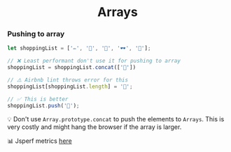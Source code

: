 <div align="center">
  <h1> Arrays </h1>
</div>

### Pushing to array

```javascript
let shoppingList = ['✏️', '🎒', '📱', '🕶', '🥾'];

// ❌ Least performant don't use it for pushing to array
shoppingList = shoppingList.concat(['🍦'])

// ⚠️ Airbnb lint throws error for this
shoppingList[shoppingList.length] = '🍦';

// ✅ This is better
shoppingList.push('🍦');
```

💡 Don't use `Array.prototype.concat` to push the elements to `Arrays`. This is very costly and might hang the browser if the array is larger.

📊 Jsperf metrics [here](https://jsperf.com/pushing-to-arrays)